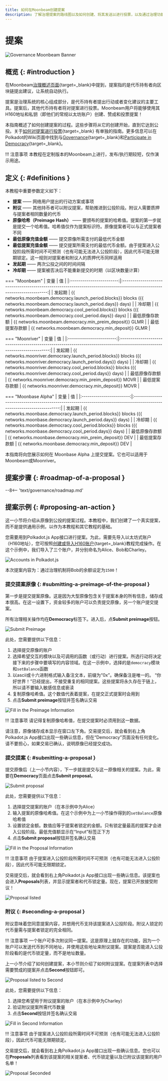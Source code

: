 ```yaml
---
title: 如何在Moonbeam创建提案
description: 了解治理提案的路线图以及如何创建、将其发送以进行投票，以及通过治理功能在Moonbeam上投票。
---
```


# 提案

![Governance Moonbeam Banner](/images/tokens/governance/proposals/governance-proposal-banner.png)

## 概览 {: #introduction } 

在Moonbeam[治理概述页面](/learn/features/governance/#definitions){target=_blank}中提到，提案指的是代币持有者向区块链提出建议，让系统自动执行。

提案是治理系统的核心组成部分，是代币持有者提出行动或者变化建议的主要工具。提案后，其他代币持有者将对提案进行投票。Moonbeam用户将能够使用其H160地址和私钥（即他们的常规以太坊账户）创建、赞成和投票提案！

本指南概述了如何创建提案的过程。这些步骤将从它的创建开始，直到它达到公投。关于[如何对提案进行投票](/tokens/governance/voting/){target=_blank} 有单独的指南。更多信息可以在Polkadot的Wiki页面中找到与[Governance](https://wiki.polkadot.network/docs/learn-governance#council){target=_blank}和[Participate in Democracy](https://wiki.polkadot.network/docs/maintain-guides-democracy){target=_blank}。

!!! 注意事项
    本教程在定制版本的Moonbeam上进行，发布/执行期较短，仅作演示用途。

## 定义 {: #definitions } 

本教程中重要参数定义如下：

 - **提案** —— 网络用户提出的行动方案或事项
 - **附议** —— 其他持币者可以附议提案，帮助推进到公投阶段。附议人需要质押与提案者相同数量的代币
 - **原像哈希（Preimage Hash）** —— 要颁布的提案的哈希值。提案的第一步就是提交一个哈希值。哈希值仅作为提案标识符。原像提案者可以与正式提案者不同
 - **最低原像充值金额** —— 提交原像所需支付的最低代币金额
 - **最低提案充值金额** —— 提交提案所需支付的最低代币金额。由于提案进入公投阶段所需时间不可预测（也有可能无法进入公投阶段），因此代币可能无限期锁定。这一规则对提案者和附议人的质押代币同样适用
 - **发起期** —— 两次公投之间的时间间隔
 - **冷却期** —— 提案被否决后不能重新提交的时期（以区块数量计算）

=== "Moonbeam"
    |         变量         |                                                          值                                                          |
    |:------------------------:|:-----------------------------------------------------------------------------------------------------------------------:|
    |      发起期       | {{ networks.moonbeam.democracy.launch_period.blocks}} blocks ({{ networks.moonbeam.democracy.launch_period.days}} days) |
    |     冷却期      |   {{ networks.moonbeam.democracy.cool_period.blocks}} blocks ({{ networks.moonbeam.democracy.cool_period.days}} days)   |
    | 最低原像存款额 |                                 {{ networks.moonbeam.democracy.min_preim_deposit}} GLMR                                 |
    | 最低提案存款额 |                                    {{ networks.moonbeam.democracy.min_deposit}} GLMR                                    |

=== "Moonriver"
    |         变量         |                                                           值                                                           |
    |:------------------------:|:-------------------------------------------------------------------------------------------------------------------------:|
    |      发起期       | {{ networks.moonriver.democracy.launch_period.blocks}} blocks ({{ networks.moonriver.democracy.launch_period.days}} days) |
    |     冷却期      |   {{ networks.moonriver.democracy.cool_period.blocks}} blocks ({{ networks.moonriver.democracy.cool_period.days}} days)   |
    | 最低原像存款额 |                                 {{ networks.moonriver.democracy.min_preim_deposit}} MOVR                                  |
    | 最低提案存款额 |                                    {{ networks.moonriver.democracy.min_deposit}} MOVR                                     |

=== "Moonbase Alpha"
    |         变量         |                                                          值                                                          |
    |:------------------------:|:-----------------------------------------------------------------------------------------------------------------------:|
    |      发起期       | {{ networks.moonbase.democracy.launch_period.blocks}} blocks ({{ networks.moonbase.democracy.launch_period.days}} days) |
    |     冷却期      |   {{ networks.moonbase.democracy.cool_period.blocks}} blocks ({{ networks.moonbase.democracy.cool_period.days}} days)   |
    | 最低原像存款额 |                                 {{ networks.moonbase.democracy.min_preim_deposit}} DEV                                  |
    | 最低提案存款额 |                                    {{ networks.moonbase.democracy.min_deposit}} DEV                                     |

本指南将向您展示如何在 Moonbase Alpha 上提交提案。它也可以适用于Moonbeam或Moonriver。

## 提案步骤 {: #roadmap-of-a-proposal } 

--8<-- 'text/governance/roadmap.md'

## 提案示例 {: #proposing-an-action } 

这一小节将介绍从原像到公投的提案过程。本教程中，我们创建了一个真实提案，而不是提供通用示例，以作为本教程和其它教程的基础。

您需要用到Polkadot.js App接口进行提案。为此，需要先导入以太坊式账户（H160地址），您可按照[创建或导入H160账户](/integrations/wallets/polkadotjs/#creating-or-importing-an-h160-account){target=_blank}教程完成操作。在这个示例中，我们导入了三个账户，并分别命名为Alice、Bob和Charley。

![Accounts in Polkadot.js](/images/tokens/governance/proposals/proposals-1.png)

本次提案内容为：通过治理机制将Bob的余额设定为`1500`！

### 提交提案原像 {: #submitting-a-preimage-of-the-proposal } 

第一步是提交提案原像。这是因为大型原像包含关于提案本身的所有信息，储存成本很高。在这一设置下，资金较多的账户可以负责提交原像，另一个账户提交提案。

所有治理相关操作均在**Democracy**标签下。进入后，点**Submit preimage**按钮。

![Submit Preimage](/images/tokens/governance/proposals/proposals-2.png)

此处，您需要提供以下信息：

 1. 选择提交原像的账户
 2. 选择希望交互的模块以及可调用的函数（或行动）进行提案。所选行动将决定接下来的步骤中要填写的内容领域。在这一示例中，选择的是`democracy`模块和`setBalance`函数
 3. 以ascii或十六进制格式输入备注文本，前缀为“0x”。确保备注是唯一的。 “你好世界！”已经提出，不接受重复的相同提案。这些提案将永久存在于链上，所以请不要输入敏感信息或亵渎
 4. 复制原像哈希值。这个数值代表着提案，在提交正式提案时会用到
 5. 点击**Submit preimage**按钮并签名确认交易

![Fill in the Preimage Information](/images/tokens/governance/proposals/proposals-3.png)

!!! 注意事项
    请记得复制原像哈希值，在提交提案时必须用到这一数据。

请注意，原像储存成本显示在窗口左下角。交易提交后，就会看到右上角Polkadot.js App接口出现一些确认信息，但在“Democracy”页面没有任何变化。请不要担心，如果交易已确认，说明原像已经提交成功。

### 提交提案 {: #submitting-a-proposal } 

提交原像后（上一小节内容），下一步就是提交与这一原像相关的提案。为此，需要在**Democracy**页面点击**Submit proposal**。

![Submit proposal](/images/tokens/governance/proposals/proposals-4.png)

此处，您需要提供以下信息：

 1. 选择提交提案的账户（在本示例中为Alice）
 2. 输入提案的原像哈希值。在这个示例中为上一小节操作得到的`setBalance`原像哈希值
 3. 设置锁定金额。数值应等于提案者锁定的金额。只有锁定量最高的提案才会进入公投阶段。最低充值额显示在“Input”标签正下方
 4. 点击**Submit proposal**按钮并签名确认交易

![Fill in the Proposal Information](/images/tokens/governance/proposals/proposals-5.png)

!!! 注意事项
    由于提案进入公投阶段所需时间不可预测（也有可能无法进入公投阶段），因此代币可能无限期锁定。

交易提交后，就会看到右上角Polkadot.js App接口出现一些确认信息。该提案也会进入**Proposals**列表，并显示提案者和代币锁定量。现在，提案已开放接受附议！

![Proposal listed](/images/tokens/governance/proposals/proposals-6.png)

### 附议 {: #seconding-a-proposal }

附议意味着您同意提案内容，并想用代币支持该提案进入公投阶段。附议人锁定的代币量需与提案者锁定的完全相同。

!!! 注意事项
    一个账户可多次附议同一提案。这是原理上就存在的功能，因为一个账户可以发送代币到不同地址，并使用这些地址来附议提案。提案是否能进入公投阶段看的是代币锁定量，而不是地址数量。

上一小节介绍了如何创建提案，本小节则介绍了如何附议提案。在提案列表中选择需要赞成的提案并点击**Second**按钮即可。

![Proposal listed to Second](/images/tokens/governance/proposals/proposals-7.png)

此处，您需要提供以下信息：

 1. 选择您希望用于附议提案的账户（在本示例中为Charley）
 2. 验证附议提案所需代币数量
 3. 点击**Second**按钮并签名确认交易

![Fill in Second Information](/images/tokens/governance/proposals/proposals-8.png)

!!! 注意事项
    由于提案进入公投阶段所需时间不可预测（也有可能无法进入公投阶段），因此代币可能无限期锁定。

交易提交后，就会看到右上角Polkadot.js App接口出现一些确认信息。您也可以在**Proposals**列表看到该提案的相关提案者、代币锁定量以及已附议该提案的用户名单！

![Proposal Seconded](/images/tokens/governance/proposals/proposals-9.png)
